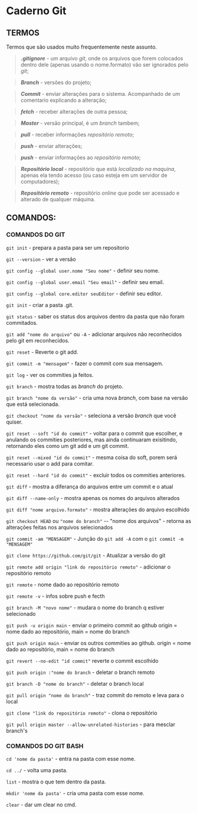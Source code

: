 <h1>Caderno Git</h1>
<h2>TERMOS</h2>

Termos que são usados muito frequentemente neste assunto.
>**_.gitignore_** - um arquivo _git_, onde os arquivos que forem colocados dentro dele (apenas usando o nome.formato) vão ser ignorados pelo _git_;

>**_Branch_** - versões do projeto;

>**_Commit_** - enviar alterações para o sistema. Acompanhado de um comentario explicando a alteração;

>**_fetch_** - receber alterações de outra pessoa;

>**_Master_** - versão principal, é um _branch_ tambem;

>**_pull_** - receber informações _repositório remoto_;

>**_push_** - enviar alterações;

>**_push_** - enviar informações ao _repositório remoto_;

>**_Repositório local_** - repositório que está _localizado na maquina_, apenas ela tendo acesso (ou caso esteja em um servidor de computadores);

>**_Repositório remoto_** - repositório _online_ que pode ser acessado e alterado de qualquer máquina.


<h2>COMANDOS:</h2>

<h3>COMANDOS DO GIT</h3>

`git init` - prepara a pasta para ser um repositorio

`git --version` - ver a versão

`git config --global user.nome "Seu nome"` - definir seu nome.

`git config --global user.email "Seu email"` - definir seu email.

`git config --global core.editor seuEditor` - definir seu editor.

`git init` - criar a pasta .git.

`git status` - saber os status dos arquivos dentro da pasta que não foram commitados.

`git add "nome do arquivo"` ou `-A` - adicionar arquivos não reconhecidos pelo git em reconhecidos.

`git reset` - Reverte o git add.

`git commit -m "mensagem"` - fazer o commit com sua mensagem.

`git log` - ver os commities ja feitos.

`git branch` - mostra todas as _branch_ do projeto.

`git branch "nome da versão"` - cria uma nova _branch_, com base na versão que está selecionada.

`git checkout "nome da versão"` - seleciona a versão _branch_ que você quiser.

`git reset --soft "id do commit"` - voltar para o commit que escolher, e anulando os commities posteriores, mas ainda continuaram exisitindo, retornando eles como um git add e um git commit.

`git reset --mixed "id do commit"` - mesma coisa do soft, porem será necessario usar o add para comitar.

`git reset --hard "id do commit"` - excluir todos os commities anteriores.

`git diff` - mostra a diferança do arquivos entre um commit e o atual

`git diff --name-only` - mostra apenas os nomes do arquivos alterados

`git diff "nome arquivo.formato"` - mostra alterações do arquivo escolhido

`git checkout HEAD` ou `"nome do branch"` -- "nome dos arquivos" - retorna as alterações feitas nos arquivos selecionados

`git commit -am "MENSAGEM"` - Junção do `git add -A` com o `git commit -m "MENSAGEM"`

`git clone https://github.com/git/git` - Atualizar a versão do git

`git remote add origin "link do repositório remoto"` - adicionar o repositório remoto

`git remote` - nome dado ao repositório remoto

`git remote -v` - infos sobre push e fecth

`git branch -M "novo nome"` - mudara o nome do branch q estiver selecionado

`git push -u origin main` - enviar o primeiro commit ao github origin = nome dado ao repositório, main = nome do branch

`git push origin main` - enviar os outros commities ao github. origin = nome dado ao repositório, main = nome do branch

`git revert --no-edit "id commit"` reverte o commit escolhido

`git push origin :"nome do branch` - deletar o branch remoto

`git branch -D "nome do branch"` - deletar o branch local

`git pull origin "nome do branch"` - traz commit do remoto e leva para o local

`git clone "link do repositório remoto"` - clona o repositório

`git pull origin master --allow-unrelated-histories` - para mesclar branch's


<h3>COMANDOS DO GIT BASH</h3>

`cd 'nome da pasta'` - entra na pasta com esse nome.

`cd ../` - volta uma pasta.

`list` - mostra o que tem dentro da pasta.

`mkdir 'nome da pasta'` - cria uma pasta com esse nome.

`clear` - dar um clear no cmd.
